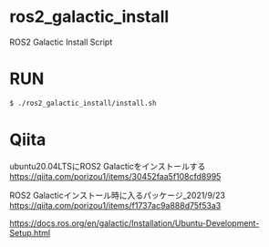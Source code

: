 # ros2_galactic_install
ROS2 Galactic Install Script


# RUN

```bash
$ ./ros2_galactic_install/install.sh
```


# Qiita

ubuntu20.04LTSにROS2 Galacticをインストールする
https://qiita.com/porizou1/items/30452faa5f108cfd8995

ROS2 Galacticインストール時に入るパッケージ_2021/9/23
https://qiita.com/porizou1/items/f1737ac9a888d75f53a3


https://docs.ros.org/en/galactic/Installation/Ubuntu-Development-Setup.html
